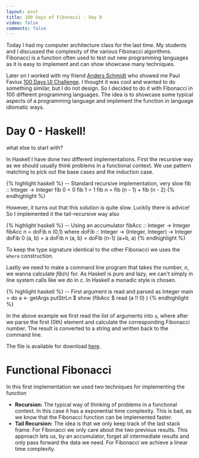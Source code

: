```yaml
---
layout: post
title: 100 Days of Fibonacci - Day 0
video: false
comments: false
---
```


Today I had my computer architecture class for the last time.
My students and I discussed the complexity of the various Fibonacci
algorithms. Fibonacci is a function often used to test out new
programming languages as it is easy to implement and can show
showcase many techniques.

Later on I worked with my friend
[Anders Schmidt](http://www.andersschmidt.com/) who showed me 
Paul Favius [100 Days UI Challenge](http://www.100daysui.com/).
I thought it was cool and wanted to do something similar, but
I do not design. So I decided to do it with Fibonacci
in 100 different programming languages. The idea is to showcase
some typical aspects of a programming language and implement the
function in language idiomatic ways.

# Day 0 - Haskell!
what else to start with?

In Haskell I have done two different implementations. First the
recursive way as we should usually think problems in a functional
context. We use pattern matching to pick out the base cases and
the induction case.

{% highlight haskell %}
-- Standard recursive implementation, very slow
fib :: Integer -> Integer
fib 0 = 0
fib 1 = 1
fib n = fib (n - 1) + fib (n - 2)
{% endhighlight %}

However, it turns out that this solution is quite slow.
Luckily there is advice! So I implemented it the tail-recursive
way also

{% highlight haskell %}
-- Using an accumulator
fibAcc :: Integer -> Integer
fibAcc n = doFib n (0,1)
    where
        doFib :: Integer -> (Integer, Integer) -> Integer
        doFib 0 (a, b) = a
        doFib n (a, b) = doFib (n-1) (a+b, a)
{% endhighlight %}

To keep the type signature identical to the other Fibonacci
we uses the `ẁhere` construction.

Lastly we need to make a command line program that takes the number, _n_,
we wanna calculate _fib(n)_ for. As Haskell is pure and lazy, we
can't simply in line system calls like we do in c. In Haskell a monadic
style is chosen.

{% highlight haskell %}
-- First argument is read and parsed as Integer
main = do
    a <- getArgs
    putStrLn $ show (fibAcc $ read (a !! 0) )
{% endhighlight %}

In the above example we first read the list of arguments into
`a`, where after we parse the first (0th) element and calculate
the corresponding Fibonacci number. The result is converted
to a string and written back to the command line.

The file is available for download
[here](https://github.com/madsbuch/snippets/blob/master/fibonacci/Fib.hs). 

# Functional Fibonacci
In this first implementation we used two techniques for implementing
the function

* __Recursion:__ The typical way of thinking of problems in a
  functional context. In this case it has a exponential
  time complexity. This is bad, as we know that the Fibonacci
  function can be implemented faster.
* __Tail Recursion:__ The idea is that we only keep track of
  the last stack frame. For Fibonacci we only care about the two
  previous results. This approach lets us, by an accumulator,
  forget all intermediate results and only pass forward the
  data we need. For Fibonacci we achieve a linear time complexity.

